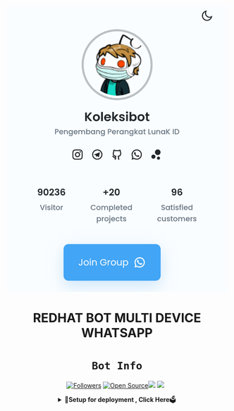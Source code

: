 <div align="center">

<a href='https://raw.githubusercontent.com/koleksibot/.github/main/profile/whitehatbot.png'><img src='https://raw.githubusercontent.com/koleksibot/.github/main/profile/whitehatbot.png' type='image'></a>

# **REDHAT BOT MULTI DEVICE WHATSAPP**
  
 
# ```Bot Info```
<p align="center">
<a href="https://github.com/tahaluindo/followers"><img title="Followers" src="https://img.shields.io/github/followers/tahaluindo?color=red&style=flat-square"></a>
<a href="https://github.com/koleksibot/whitehatbot-md"><img title="Open Source" src="https://img.shields.io/badge/Author-tahaluindo.-red?v=103"></a><a href="https://hits.seeyoufarm.com"><img src="https://hits.seeyoufarm.com/api/count/incr/badge.svg?url=https%3A%2F%2Fhits.seeyoufarm.com&count_bg=%2379C83D&title_bg=%23555555&icon=probot.svg&icon_color=%2300FF6D&title=hits&edge_flat=false"/></a>
<a href="https://github.com/koleksibot/whitehatbot-md/graphs/commit-activity"><img height="20" src="https://img.shields.io/badge/Maintained%3F-no-green.svg"></a>&nbsp;&nbsp;
</p>
<p align='center'>
    </p>
<div align="center">  
<details>
    <summary>🎯<b>Setup for deployment , Click Here</b>🗳️

</summary>


<div align="center">
  <p align="center">

## `SETTINGS`

- CHANGE OWNER NUMBER [Here](https://github.com/koleksibot/REDHATBOT-Md/blob/main/settings.js#L24)
- CHANGE OWNER NAME [Here](https://github.com/koleksibot/REDHATBOT-Md/blob/main/settings.js#L27)
- CHANGE BOT NAME [Here](https://github.com/koleksibot/REDHATBOT-Md/blob/main/settings.js#L28)
- DELETE THIS SESSION [Here](https://github.com/koleksibot/REDHATBOT-Md/blob/main/asif615.json)


</p>

## `For Termux/Ssh/Ubuntu/Vps`
```bash
apt update
apt upgrade
pkg update && pkg upgrade
pkg install bash
pkg install libwebp
pkg install git -y
pkg install nodejs -y 
pkg install ffmpeg -y 
pkg install wget
pkg install imagemagick -y
git clone https://github.com/koleksibot/REDHATBOT-Md
cd REDHATBOT-Md
npm start
npm i -g pm2 && pm2 start index.js && pm2 save && pm2 logs
```
 

[![Deploy](https://www.herokucdn.com/deploy/button.svg)](https://heroku.com/deploy?template=https://github.com/koleksibot/REDHATBOT-Md/)
[![Develop on Okteto](https://okteto.com/develop-okteto.svg)](https://github.com/koleksibot/REDHATBOT-Md)
